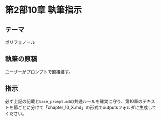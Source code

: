 # 第2部10章 執筆指示

## テーマ
ポリフェノール

## 執筆の原稿
ユーザーがプロンプトで直接渡す。

## 指示
必ず上記の記載と`base_prompt.md`の共通ルールを確実に守り、第10章のテキストを節ごとに分けて「chapter_10_X.md」の形式でoutputsフォルダに生成してください。